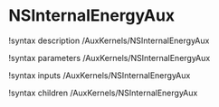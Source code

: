 # NSInternalEnergyAux

!syntax description /AuxKernels/NSInternalEnergyAux

!syntax parameters /AuxKernels/NSInternalEnergyAux

!syntax inputs /AuxKernels/NSInternalEnergyAux

!syntax children /AuxKernels/NSInternalEnergyAux
